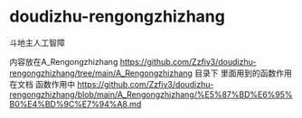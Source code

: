 # doudizhu-rengongzhizhang
斗地主人工智障

内容放在A_Rengongzhizhang https://github.com/Zzfiv3/doudizhu-rengongzhizhang/tree/main/A_Rengongzhizhang 目录下
里面用到的函数作用在文档 函数作用中 https://github.com/Zzfiv3/doudizhu-rengongzhizhang/blob/main/A_Rengongzhizhang/%E5%87%BD%E6%95%B0%E4%BD%9C%E7%94%A8.md